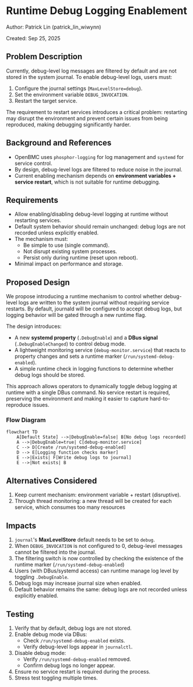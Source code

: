 # Runtime Debug Logging Enablement

Author: Patrick Lin (patrick_lin_wiwynn)

Created: Sep 25, 2025

## Problem Description

Currently, debug-level log messages are filtered by default and are not stored
in the system journal. To enable debug-level logs, users must:

1. Configure the journal settings (`MaxLevelStore=debug`).
2. Set the environment variable `DEBUG_INVOCATION`.
3. Restart the target service.

The requirement to restart services introduces a critical problem: restarting
may disrupt the environment and prevent certain issues from being reproduced,
making debugging significantly harder.

## Background and References

- OpenBMC uses `phosphor-logging` for log management and `systemd` for service
  control.
- By design, debug-level logs are filtered to reduce noise in the journal.
- Current enabling mechanism depends on **environment variables + service
  restart**, which is not suitable for runtime debugging.

## Requirements

- Allow enabling/disabling debug-level logging at runtime without restarting
  services.
- Default system behavior should remain unchanged: debug logs are not recorded
  unless explicitly enabled.
- The mechanism must:
  - Be simple to use (single command).
  - Not disrupt existing system processes.
  - Persist only during runtime (reset upon reboot).
- Minimal impact on performance and storage.

## Proposed Design

We propose introducing a runtime mechanism to control whether debug-level logs
are written to the system journal without requiring service restarts. By
default, journald will be configured to accept debug logs, but logging behavior
will be gated through a new runtime flag.

The design introduces:

- A new **systemd property** (`.DebugEnable`) and a **DBus signal**
  (`.DebugEnableChanged`) to control debug mode.
- A lightweight monitoring service (`debug-monitor.service`) that reacts to
  property changes and sets a runtime marker (`/run/systemd-debug-enabled`).
- A simple runtime check in logging functions to determine whether debug logs
  should be stored.

This approach allows operators to dynamically toggle debug logging at runtime
with a single DBus command. No service restart is required, preserving the
environment and making it easier to capture hard-to-reproduce issues.

### Flow Diagram

```mermaid
flowchart TD
    A[Default State] -->|DebugEnable=false| B[No debug logs recorded]
    A -->|DebugEnable=true| C[debug-monitor.service]
    C --> D[Create /run/systemd-debug-enabled]
    D --> E[Logging function checks marker]
    E -->|Exists| F[Write debug logs to journal]
    E -->|Not exists| B
```

## Alternatives Considered

1. Keep current mechanism: environment variable + restart (disruptive).
2. Through thread monitoring: a new thread will be created for each service,
    which consumes too many resources

## Impacts

1. `journal`'s **MaxLevelStore** default needs to be set to `debug`.
2. When `DEBUG_INVOCATION` is not configured to 0, debug-level messages cannot
   be filtered into the journal.
3. The filtering switch is now controlled by checking the existence of the
   runtime marker (`/run/systemd-debug-enabled`)
4. Users (with DBus/systemd access) can runtime manage log level by toggling
   `.DebugEnable`.
5. Debug logs may increase journal size when enabled.
6. Default behavior remains the same: debug logs are not recorded unless
   explicitly enabled.

## Testing

1. Verify that by default, debug logs are not stored.
2. Enable debug mode via DBus:
   - Check `/run/systemd-debug-enabled` exists.
   - Verify debug-level logs appear in `journalctl`.
3. Disable debug mode:
   - Verify `/run/systemd-debug-enabled` removed.
   - Confirm debug logs no longer appear.
4. Ensure no service restart is required during the process.
5. Stress test toggling multiple times.
